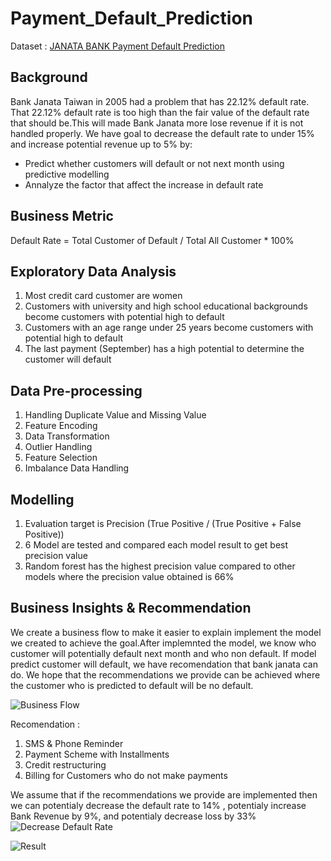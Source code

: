 # Payment_Default_Prediction
Dataset : [JANATA BANK Payment Default Prediction](https://www.kaggle.com/datasets/reverie5/av-janata-hack-payment-default-prediction)

**Background**
---
Bank Janata Taiwan in 2005 had a problem that has 22.12% default rate. That 22.12% default rate is too high than the fair value of the default rate that should be.This will made Bank Janata more lose revenue if it is not handled properly. We have goal to decrease the default rate to under 15% and increase potential revenue up to 5% by:
- Predict whether customers will default or not next month using predictive modelling
- Annalyze the factor that affect the increase in default rate

**Business Metric**
---
Default Rate = Total Customer of Default / Total All Customer * 100%

**Exploratory Data Analysis**
---
1. Most credit card customer are women
2. Customers with university and high school educational backgrounds become customers with potential high to default
3. Customers with an age range under 25 years become customers with potential high to default
4. The last payment (September) has a high potential to determine the customer will default

**Data Pre-processing**
---
1. Handling Duplicate Value and Missing Value
2. Feature Encoding
3. Data Transformation
4. Outlier Handling
5. Feature Selection
6. Imbalance Data Handling

**Modelling**
---
1. Evaluation target is Precision (True Positive / (True Positive + False Positive))
2. 6 Model are tested and compared each model result to get best precision value
3. Random forest has the highest precision value compared to other models where the precision value obtained is 66%

**Business Insights & Recommendation**
---
We create a business flow to make it easier to explain implement the model we created to achieve the goal.After implemnted the model, we know who customer will potentially default next month and who non default. If model predict customer will default, we have recomendation that bank janata can do. We hope that the recommendations we provide can be achieved where the customer who is predicted to default will be no default.


![Business Flow](https://user-images.githubusercontent.com/68262798/184369070-eca30e7a-ab21-4e56-97e4-0b3e25b5d021.png)

Recomendation :
1. SMS & Phone Reminder
2. Payment Scheme with Installments
3. Credit restructuring
4. Billing for Customers who do not make payments

We assume that if the recommendations we provide are implemented then we can potentialy decrease the default rate to 14% , potentialy increase Bank Revenue by 9%, and potentialy decrease loss by 33%
![Decrease Default Rate](https://user-images.githubusercontent.com/68262798/184372392-150e7c87-fb50-46d3-a931-c166e134a196.png)

![Result](https://user-images.githubusercontent.com/68262798/184373660-1531b5d6-2a1b-4f95-930a-41cd63b0e9fd.png)
